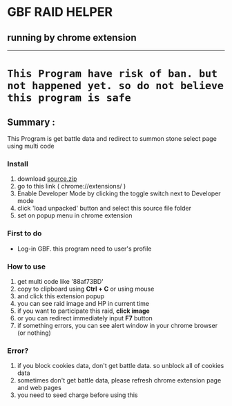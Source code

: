# GBF RAID HELPER  

## running by chrome extension
---

# `This Program have risk of ban. but not happened yet. so do not believe this program is safe`

## Summary :   
This Program is get battle data and redirect to summon stone select page using multi code

### Install
1. download [source.zip](https://github.com/dong6721/gbf_raid_helper/archive/master.zip)
1. go to this link ( chrome://extensions/ )
1. Enable Developer Mode by clicking the toggle switch next to Developer mode
1. click 'load unpacked' button and select this source file folder
1. set on popup menu in chrome extension

### First to do
 - Log-in GBF. this program need to user's profile

### How to use
1. get multi code like '88af73BD'
1. copy to clipboard using **Ctrl + C** or using mouse
1. and click this extension popup
1. you can see raid image and HP in current time
1. if you want to participate this raid, **click image**
1. or you can redirect immediately input **F7** button
1. if something errors, you can see alert window in your chrome browser (or nothing)

### Error?
1. if you block cookies data, don't get battle data. so unblock all of cookies data
1. sometimes don't get battle data, please refresh chrome extension page and web pages
1. you need to seed charge before using this
